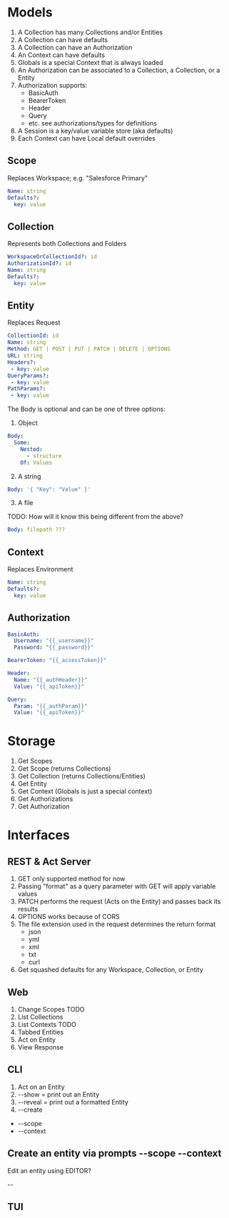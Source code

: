 # Models

1. A Collection has many Collections and/or Entities
2. A Collection can have defaults
3. A Collection can have an Authorization
4. An Context can have defaults
10. Globals is a special Context that is always loaded
11. An Authorization can be associated to a Collection, a Collection, or a Entity
12. Authorization supports:
    - BasicAuth
    - BearerToken
    - Header
    - Query
    - etc. see authorizations/types for definitions
13. A Session is a key/value variable store (aka defaults)
14. Each Context can have Local default overrides

## Scope

Replaces Workspace; e.g. "Salesforce Primary"

```yml
Name: string
Defaults?:
  key: value
```

## Collection

Represents both Collections and Folders

```yml
WorkspaceOrCollectionId?: id
AuthorizationId?: id
Name: string
Defaults?:
  key: value
```

## Entity

Replaces Request

```yml
CollectionId: id
Name: string
Method: GET | POST | PUT | PATCH | DELETE | OPTIONS
URL: string
Headers?:
 - key: value
QueryParams?:
 - key: value
PathParams?:
 - key: value
```

The Body is optional and can be one of three options:

1. Object

```yml
Body:
  Some:
    Nested:
      - structure
    Of: Values
```

2. A string

```yml
Body: '{ "Key": "Value" }'
```

3. A file

TODO: How will it know this being different from the above?

```yml
Body: filepath ???
```

## Context

Replaces Environment

```yml
Name: string
Defaults?:
  key: value
```

## Authorization

```yml
BasicAuth:
  Username: "{{_username}}"
  Password: "{{_password}}"
```
```yml
BearerToken: "{{_accessToken}}"
```
```yml
Header:
  Name: "{{_authHeader}}"
  Value: "{{_apiToken}}"
```
```yml
Query:
  Param: "{{_authParam}}"
  Value: "{{_apiToken}}"
```

# Storage

1. Get Scopes
2. Get Scope (returns Collections)
3. Get Collection (returns Collections/Entities)
4. Get Entity
5. Get Context (Globals is just a special context)
6. Get Authorizations
7. Get Authorization

# Interfaces

## REST & Act Server

1. GET only supported method for now
2. Passing "format" as a query parameter with GET will apply variable values
3. PATCH performs the request (Acts on the Entity) and passes back its results
4. OPTIONS works because of CORS
5. The file extension used in the request determines the return format
    - json
    - yml
    - xml
    - txt
    - curl
6. Get squashed defaults for any Workspace, Collection, or Entity

## Web

1. Change Scopes TODO
2. List Collections
3. List Contexts TODO
4. Tabbed Entities
5. Act on Entity
6. View Response


## CLI

1. Act on an Entity
2. --show = print out an Entity
3. --reveal = print out a formatted Entity
4. --create
  - --scope
  - --context

Create an entity via prompts
  --scope
  --context
  --

Edit an entity using EDITOR?

--

## TUI

